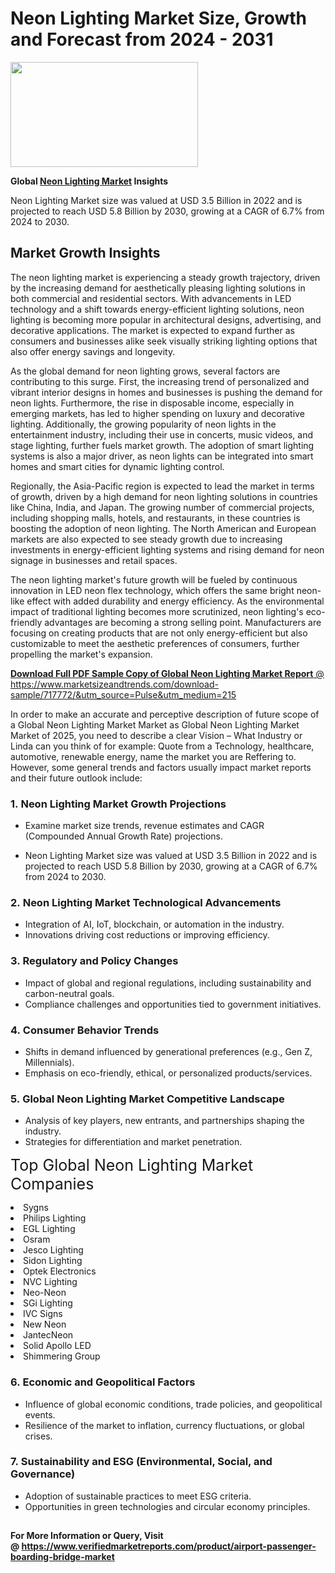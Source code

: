 <H1>Neon Lighting Market Size, Growth and Forecast from 2024 - 2031</H1><img class="aligncenter size-medium wp-image-584254" src="https://thirdeyenews.in/wp-content/uploads/2024/09/Global-Market-Research-300x168.jpeg" alt="" width="300" height="168" /><p><strong>Global&nbsp;<a href="https://www.marketsizeandtrends.com/download-sample/717772/&amp;utm_source=Pulse&amp;utm_medium=215">Neon Lighting Market</a> Insights</strong></p><p>Neon Lighting Market size was valued at USD 3.5 Billion in 2022 and is projected to reach USD 5.8 Billion by 2030, growing at a CAGR of 6.7% from 2024 to 2030.</p><p><h2>Market Growth Insights</h2> <p>The neon lighting market is experiencing a steady growth trajectory, driven by the increasing demand for aesthetically pleasing lighting solutions in both commercial and residential sectors. With advancements in LED technology and a shift towards energy-efficient lighting solutions, neon lighting is becoming more popular in architectural designs, advertising, and decorative applications. The market is expected to expand further as consumers and businesses alike seek visually striking lighting options that also offer energy savings and longevity.</p> <p><a href="#"></a></p> <p>As the global demand for neon lighting grows, several factors are contributing to this surge. First, the increasing trend of personalized and vibrant interior designs in homes and businesses is pushing the demand for neon lights. Furthermore, the rise in disposable income, especially in emerging markets, has led to higher spending on luxury and decorative lighting. Additionally, the growing popularity of neon lights in the entertainment industry, including their use in concerts, music videos, and stage lighting, further fuels market growth. The adoption of smart lighting systems is also a major driver, as neon lights can be integrated into smart homes and smart cities for dynamic lighting control.</p> <p>Regionally, the Asia-Pacific region is expected to lead the market in terms of growth, driven by a high demand for neon lighting solutions in countries like China, India, and Japan. The growing number of commercial projects, including shopping malls, hotels, and restaurants, in these countries is boosting the adoption of neon lighting. The North American and European markets are also expected to see steady growth due to increasing investments in energy-efficient lighting systems and rising demand for neon signage in businesses and retail spaces.</p> <p>The neon lighting market's future growth will be fueled by continuous innovation in LED neon flex technology, which offers the same bright neon-like effect with added durability and energy efficiency. As the environmental impact of traditional lighting becomes more scrutinized, neon lighting's eco-friendly advantages are becoming a strong selling point. Manufacturers are focusing on creating products that are not only energy-efficient but also customizable to meet the aesthetic preferences of consumers, further propelling the market's expansion.</p> <p><a href="#"></p><p><span class=""><strong>Download Full PDF Sample Copy of Global Neon Lighting Market Report</strong> @ <a href="https://www.marketsizeandtrends.com/download-sample/717772/&amp;utm_source=Pulse&amp;utm_medium=215" target="_blank">https://www.marketsizeandtrends.com/download-sample/717772/&amp;utm_source=Pulse&amp;utm_medium=215</a></span></p><p>In order to make an accurate and perceptive description of future scope of a Global&nbsp;Neon Lighting Market Market as Global&nbsp;Neon Lighting Market Market of 2025, you need to describe a clear Vision &ndash; What Industry or Linda can you think of for example: Quote from a Technology, healthcare, automotive, renewable energy, name the market you are Reffering to. However, some general trends and factors usually impact market reports and their future outlook include:</p><h3>1.&nbsp;<strong>Neon Lighting Market Growth Projections</strong></h3><ul><li>Examine market size trends, revenue estimates and CAGR (Compounded Annual Growth Rate) projections.</li><li><p>Neon Lighting Market size was valued at USD 3.5 Billion in 2022 and is projected to reach USD 5.8 Billion by 2030, growing at a CAGR of 6.7% from 2024 to 2030.</p></li></ul><h3>2.&nbsp;<strong>Neon Lighting Market Technological Advancements</strong></h3><ul><li>Integration of AI, IoT, blockchain, or automation in the industry.</li><li>Innovations driving cost reductions or improving efficiency.</li></ul><h3>3.&nbsp;<strong>Regulatory and Policy Changes</strong></h3><ul><li>Impact of global and regional regulations, including sustainability and carbon-neutral goals.</li><li>Compliance challenges and opportunities tied to government initiatives.</li></ul><h3>4.&nbsp;<strong>Consumer Behavior Trends</strong></h3><ul><li>Shifts in demand influenced by generational preferences (e.g., Gen Z, Millennials).</li><li>Emphasis on eco-friendly, ethical, or personalized products/services.</li></ul><h3>5.&nbsp;<strong>Global Neon Lighting Market Competitive Landscape</strong></h3><ul><li>Analysis of key players, new entrants, and partnerships shaping the industry.</li><li>Strategies for differentiation and market penetration.</li></ul><p data-pm-slice="1 1 []"><span style="color: inherit; font-family: inherit; font-size: 25px;">Top Global Neon Lighting Market Companies</span></p><div class="" data-test-id=""><p><li>Sygns</li><li> Philips Lighting</li><li> EGL Lighting</li><li> Osram</li><li> Jesco Lighting</li><li> Sidon Lighting</li><li> Optek Electronics</li><li> NVC Lighting</li><li> Neo-Neon</li><li> SGi Lighting</li><li> IVC Signs</li><li> New Neon</li><li> JantecNeon</li><li> Solid Apollo LED</li><li> Shimmering Group</li></p></div><h3>6.&nbsp;<strong>Economic and Geopolitical Factors</strong></h3><ul><li>Influence of global economic conditions, trade policies, and geopolitical events.</li><li>Resilience of the market to inflation, currency fluctuations, or global crises.</li></ul><h3>7.&nbsp;<strong>Sustainability and ESG (Environmental, Social, and Governance)</strong></h3><ul><li>Adoption of sustainable practices to meet ESG criteria.</li><li>Opportunities in green technologies and circular economy principles.</li></ul><h2><strong style="font-size: 14px;">For More Information or Query, Visit @&nbsp;</strong><a style="background-color: #ffffff; font-size: 14px;" href="https://www.marketsizeandtrends.com/report/neon-lighting-market/" target="_blank">https://www.verifiedmarketreports.com/product/airport-passenger-boarding-bridge-market</a></h2>
